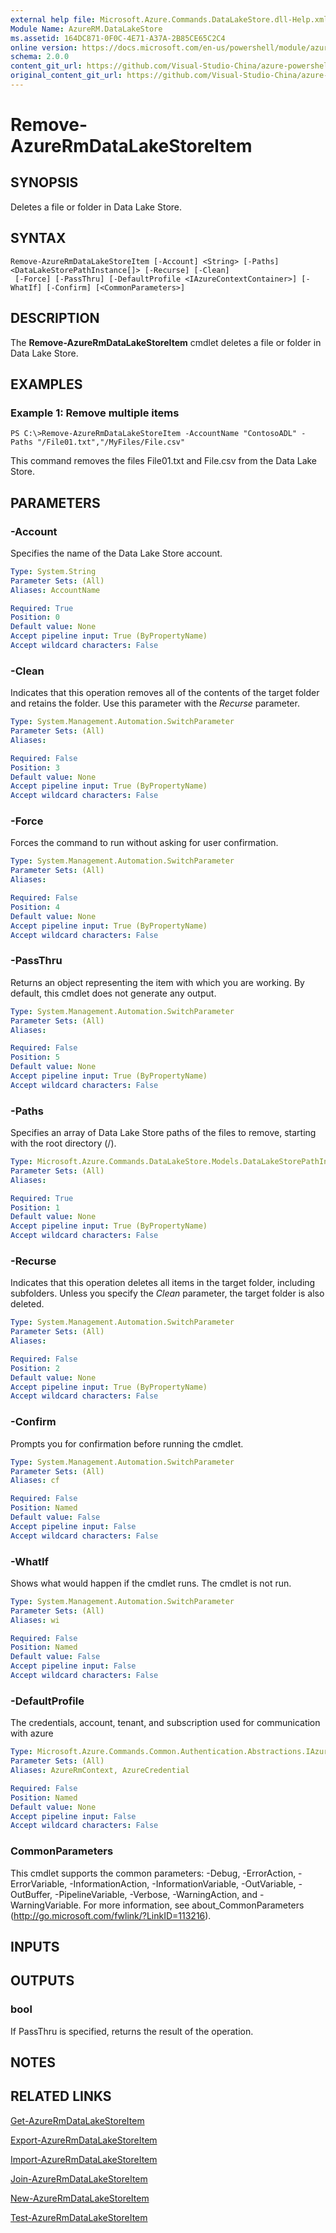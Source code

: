 ```yaml
---
external help file: Microsoft.Azure.Commands.DataLakeStore.dll-Help.xml
Module Name: AzureRM.DataLakeStore
ms.assetid: 164DC871-0F0C-4E71-A37A-2B85CE65C2C4
online version: https://docs.microsoft.com/en-us/powershell/module/azurerm.datalakestore/remove-azurermdatalakestoreitem
schema: 2.0.0
content_git_url: https://github.com/Visual-Studio-China/azure-powershell/blob/preview/src/ResourceManager/DataLakeStore/Commands.DataLakeStore/help/Remove-AzureRmDataLakeStoreItem.md
original_content_git_url: https://github.com/Visual-Studio-China/azure-powershell/blob/preview/src/ResourceManager/DataLakeStore/Commands.DataLakeStore/help/Remove-AzureRmDataLakeStoreItem.md
---
```


# Remove-AzureRmDataLakeStoreItem

## SYNOPSIS
Deletes a file or folder in Data Lake Store.

## SYNTAX

```
Remove-AzureRmDataLakeStoreItem [-Account] <String> [-Paths] <DataLakeStorePathInstance[]> [-Recurse] [-Clean]
 [-Force] [-PassThru] [-DefaultProfile <IAzureContextContainer>] [-WhatIf] [-Confirm] [<CommonParameters>]
```

## DESCRIPTION
The **Remove-AzureRmDataLakeStoreItem** cmdlet deletes a file or folder in Data Lake Store.

## EXAMPLES

### Example 1: Remove multiple items
```
PS C:\>Remove-AzureRmDataLakeStoreItem -AccountName "ContosoADL" -Paths "/File01.txt","/MyFiles/File.csv"
```

This command removes the files File01.txt and File.csv from the Data Lake Store.

## PARAMETERS

### -Account
Specifies the name of the Data Lake Store account.

```yaml
Type: System.String
Parameter Sets: (All)
Aliases: AccountName

Required: True
Position: 0
Default value: None
Accept pipeline input: True (ByPropertyName)
Accept wildcard characters: False
```

### -Clean
Indicates that this operation removes all of the contents of the target folder and retains the folder.
Use this parameter with the *Recurse* parameter.

```yaml
Type: System.Management.Automation.SwitchParameter
Parameter Sets: (All)
Aliases:

Required: False
Position: 3
Default value: None
Accept pipeline input: True (ByPropertyName)
Accept wildcard characters: False
```

### -Force
Forces the command to run without asking for user confirmation.

```yaml
Type: System.Management.Automation.SwitchParameter
Parameter Sets: (All)
Aliases:

Required: False
Position: 4
Default value: None
Accept pipeline input: True (ByPropertyName)
Accept wildcard characters: False
```

### -PassThru
Returns an object representing the item with which you are working.
By default, this cmdlet does not generate any output.

```yaml
Type: System.Management.Automation.SwitchParameter
Parameter Sets: (All)
Aliases:

Required: False
Position: 5
Default value: None
Accept pipeline input: True (ByPropertyName)
Accept wildcard characters: False
```

### -Paths
Specifies an array of Data Lake Store paths of the files to remove, starting with the root directory (/).

```yaml
Type: Microsoft.Azure.Commands.DataLakeStore.Models.DataLakeStorePathInstance[]
Parameter Sets: (All)
Aliases:

Required: True
Position: 1
Default value: None
Accept pipeline input: True (ByPropertyName)
Accept wildcard characters: False
```

### -Recurse
Indicates that this operation deletes all items in the target folder, including subfolders.
Unless you specify the *Clean* parameter, the target folder is also deleted.

```yaml
Type: System.Management.Automation.SwitchParameter
Parameter Sets: (All)
Aliases:

Required: False
Position: 2
Default value: None
Accept pipeline input: True (ByPropertyName)
Accept wildcard characters: False
```

### -Confirm
Prompts you for confirmation before running the cmdlet.

```yaml
Type: System.Management.Automation.SwitchParameter
Parameter Sets: (All)
Aliases: cf

Required: False
Position: Named
Default value: False
Accept pipeline input: False
Accept wildcard characters: False
```

### -WhatIf
Shows what would happen if the cmdlet runs.
The cmdlet is not run.

```yaml
Type: System.Management.Automation.SwitchParameter
Parameter Sets: (All)
Aliases: wi

Required: False
Position: Named
Default value: False
Accept pipeline input: False
Accept wildcard characters: False
```

### -DefaultProfile
The credentials, account, tenant, and subscription used for communication with azure

```yaml
Type: Microsoft.Azure.Commands.Common.Authentication.Abstractions.IAzureContextContainer
Parameter Sets: (All)
Aliases: AzureRmContext, AzureCredential

Required: False
Position: Named
Default value: None
Accept pipeline input: False
Accept wildcard characters: False
```

### CommonParameters
This cmdlet supports the common parameters: -Debug, -ErrorAction, -ErrorVariable, -InformationAction, -InformationVariable, -OutVariable, -OutBuffer, -PipelineVariable, -Verbose, -WarningAction, and -WarningVariable. For more information, see about_CommonParameters (http://go.microsoft.com/fwlink/?LinkID=113216).

## INPUTS

## OUTPUTS

### bool
If PassThru is specified, returns the result of the operation.

## NOTES

## RELATED LINKS

[Get-AzureRmDataLakeStoreItem](./Get-AzureRmDataLakeStoreItem.md)

[Export-AzureRmDataLakeStoreItem](./Export-AzureRmDataLakeStoreItem.md)

[Import-AzureRmDataLakeStoreItem](./Import-AzureRmDataLakeStoreItem.md)

[Join-AzureRmDataLakeStoreItem](./Join-AzureRmDataLakeStoreItem.md)

[New-AzureRmDataLakeStoreItem](./New-AzureRmDataLakeStoreItem.md)

[Test-AzureRmDataLakeStoreItem](./Test-AzureRmDataLakeStoreItem.md)


